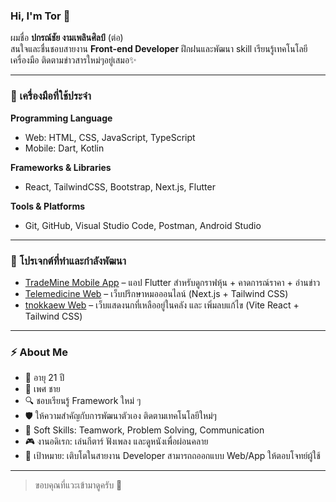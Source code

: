 ### Hi, I'm Tor 👋
ผมชื่อ **ปกรณ์ชัย งามเพลินศิลป์** (ต่อ)  
สนใจและชื่นชอบสายงาน **Front-end Developer** 
ฝึกฝนและพัฒนา skill เรียนรู้เทคโนโลยี เครื่องมือ ติดตามข่าวสารใหม่ๆอยู่เสมอ✨

---

### 🔧 เครื่องมือที่ใช้ประจำ
**Programming Language**
- Web: HTML, CSS, JavaScript, TypeScript
- Mobile: Dart, Kotlin  

**Frameworks & Libraries**
- React, TailwindCSS, Bootstrap, Next.js, Flutter  

**Tools & Platforms**
- Git, GitHub, Visual Studio Code, Postman, Android Studio  

---

### 🚀 โปรเจกต์ที่ทำและกำลังพัฒนา
- [TradeMine Mobile App](https://github.com/imTor1/trademine) – แอป Flutter สำหรับดูกราฟหุ้น + คาดการณ์ราคา + อ่านข่าว
- [Telemedicine Web](https://github.com/imTor1/telemedicine) – เว็บปรึกษาหมอออนไลน์ (Next.js + Tailwind CSS)
- [tnokkaew Web](https://github.com/imTor1/tnokkaew) – เว็บแสดงนกที่เหลืออยู่ในคลัง และ เพิ่มลบแก้ไข (Vite React + Tailwind CSS) 

---

### ⚡ About Me
- 🌱 อายุ 21 ปี  
- 🎸 เพศ ชาย  
- 🔍 ชอบเรียนรู้ Framework ใหม่ ๆ  
- 🛡️ ให้ความสำคัญกับการพัฒนาตัวเอง ติดตามเทคโนโลยีใหม่ๆ
- 🤝 Soft Skills: Teamwork, Problem Solving, Communication
- 🎮 งานอดิเรก: เล่นกีตาร์ ฟังเพลง และดูหนังเพื่อผ่อนคลาย
- 🎯 เป้าหมาย: เติบโตในสายงาน Developer สามารถถออกแบบ Web/App ให้ตอบโจทย์ผู้ใช้

---

> ขอบคุณที่แวะเข้ามาดูครับ 🙏
